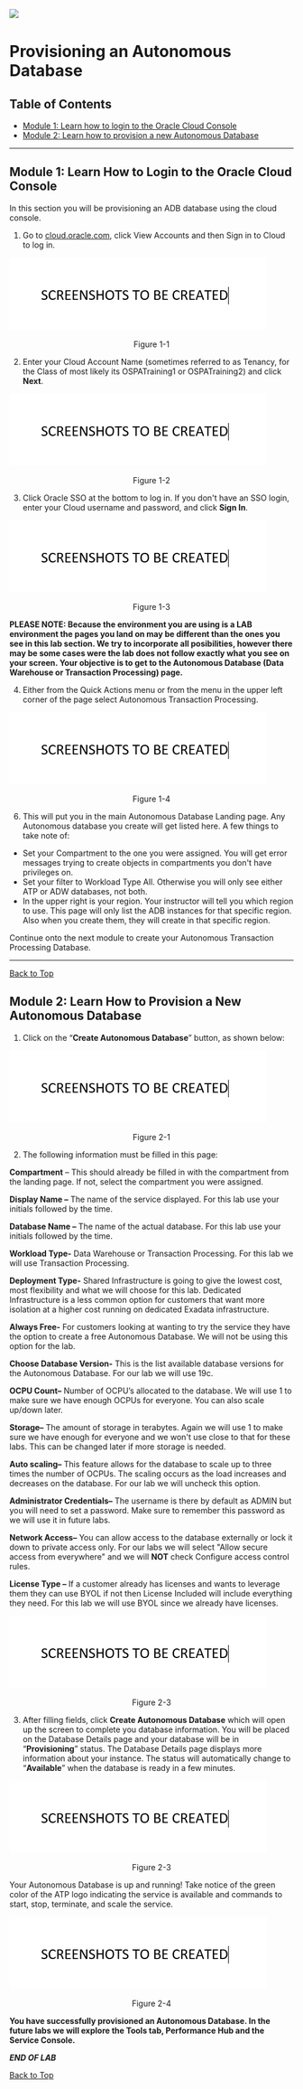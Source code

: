 ![](./media/labs.jpg)

# Provisioning an Autonomous Database


## Table of Contents

- [Module 1: Learn how to login to the Oracle Cloud Console](#module-1--learn-how-to-login-to-the-oracle-cloud-console)
- [Module 2: Learn how to provision a new Autonomous Database](#module-2--learn-how-to-provision-a-new-autonomous-database)

*****

## Module 1:  Learn How to Login to the Oracle Cloud Console

In this section you will be provisioning an ADB database using the cloud
console.

1. Go to [cloud.oracle.com](https://cloud.oracle.com), click View Accounts and then Sign in to Cloud to log in.

![](media/noimage.png)
<p align="center">Figure 1-1</p>

2. Enter your Cloud Account Name (sometimes referred to as Tenancy, for the Class of most likely its OSPATraining1 or OSPATraining2) and click **Next**.

![](media/noimage.png)
<p align="center">Figure 1-2</p>

3. Click Oracle SSO at the bottom to log in. If you don't have an SSO login, enter your Cloud username and password, and click **Sign In**.

![](media/noimage.png)
<p align="center">Figure 1-3</p>

**PLEASE NOTE: Because the environment you are using is a LAB environment the pages you land on may be different than the ones  you see in this lab section. We try to incorporate all posibilities, however there may be some cases were the lab does not follow exactly what you see on your screen. Your objective is to get to the Autonomous Database (Data Warehouse or Transaction Processing) page.**

4. Either from the Quick Actions menu or from the menu in the upper left corner of the page select Autonomous Transaction Processing.

![](media/noimage.png)
<p align="center">Figure 1-4</p>

6. This will put you in the main Autonomous Database Landing page. Any Autonomous database you create will get listed here. A few things to take note of:
* Set your Compartment to the one you were assigned. You will get error messages trying to create objects in compartments you don't have privileges on.
* Set your filter to Workload Type All. Otherwise you will only see either ATP or ADW databases, not both.
* In the upper right is your region. Your instructor will tell you which region to use. This page will only list the ADB instances for that specific region. Also when you create them, they will create in that specific region.

Continue onto the next module to create your Autonomous Transaction Processing Database.

*****

[Back to Top](#table-of-contents)

## Module 2:  Learn How to Provision a New Autonomous Database

1. Click on the “**Create Autonomous Database**” button, as
shown below:

![](media/noimage.png)
<p align="center">Figure 2-1</p>

2. The following information must be filled in this page:

**Compartment** – This should already be filled in with the compartment from the landing page. If not, select the compartment you were assigned.

**Display Name –** The name of the service displayed. For this lab use your initials followed by the time.

**Database Name –** The name of the actual database. For this lab use your initials followed by the time.

**Workload Type-** Data Warehouse or Transaction Processing. For this lab we will use Transaction Processing.

**Deployment Type-** Shared Infrastructure is going to give the lowest cost, most flexibility and what we will choose for this lab. Dedicated Infrastructure is a less common option for customers that want more isolation at a higher cost running on dedicated Exadata infrastructure.

**Always Free-** For customers looking at wanting to try the service they have the option to create a free Autonomous Database. We will not be using this option for the lab.

**Choose Database Version-** This is the list available database versions for the Autonomous Database. For our lab we will use 19c.

**OCPU Count–** Number of OCPU’s allocated to the database. We will use 1 to make sure we have enough OCPUs for everyone. You can also scale up/down later.

**Storage–** The amount of storage in terabytes. Again we will use 1 to make sure we have enough for everyone and we won't use close to that for these labs. This can be changed later if more storage is needed.

**Auto scaling–** This feature allows for the database to scale up to three times the number of OCPUs. The scaling occurs as the load increases and decreases on the database. For our lab we will uncheck this option.

**Administrator Credentials–** The username is there by default as ADMIN but you will need to set a password. Make sure to remember this password as we will use it in future labs.

**Network Access–** You can allow access to the database externally or lock it down to private access only. For our labs we will select "Allow secure access from everywhere" and we will **NOT** check Configure access control rules.

**License Type –** If a customer already has licenses and wants to leverage them they can use BYOL if not then License Included will include everything they need. For this lab we will use BYOL since we already have licenses.

![](media/noimage.png)
<p align="center">Figure 2-3</p>

3. After filling fields, click **Create Autonomous Database** which will open up
the screen to complete you database information. You will be placed on the Database Details page and your database will be in “**Provisioning**” status. The Database Details page displays more information about your instance. The status will automatically change to “**Available**” when the database is ready in a few minutes.

![](media/noimage.png)
<p align="center">Figure 2-3</p>

Your Autonomous Database is up and running! Take notice of the green color of the ATP logo indicating the service is available and commands to start, stop, terminate, and scale the service.

![](media/noimage.png)
<p align="center">Figure 2-4</p>


**You have successfully provisioned an Autonomous Database. In the future labs we will explore the Tools tab, Performance Hub and the Service Console.**

***END OF LAB***

[Back to Top](#table-of-contents)   
